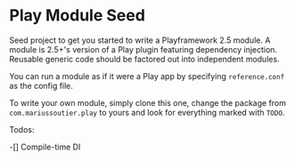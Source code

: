 # Play Module Seed

Seed project to get you started to write a Playframework 2.5 module. A module is 2.5+'s version of a Play plugin
featuring dependency injection. Reusable generic code should be factored out into independent modules.

You can run a module as if it were a Play app by specifying `reference.conf` as the config file.

To write your own module, simply clone this one, change the package from `com.mariussoutier.play` to yours and look for
everything marked with `TODO`.
 
Todos:

-[] Compile-time DI 
